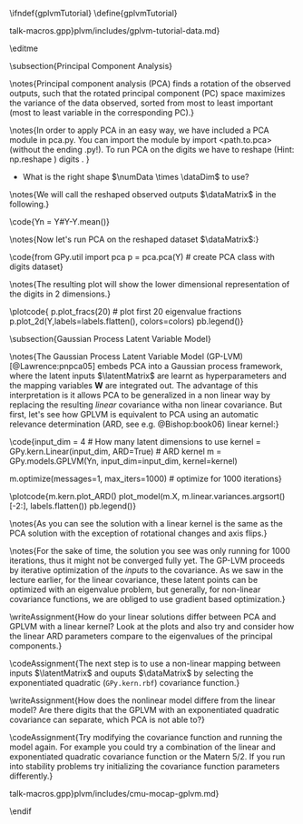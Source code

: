 \ifndef{gplvmTutorial}
\define{gplvmTutorial}

talk-macros.gpp}plvm/includes/gplvm-tutorial-data.md}

\editme

\subsection{Principal Component Analysis}

\notes{Principal component analysis (PCA) finds a rotation of the observed outputs, such that the rotated principal component (PC) space maximizes the variance of the data observed, sorted from most to least important (most to least variable in the corresponding PC).}

\notes{In order to apply PCA in an easy way, we have included a PCA module in pca.py. You can import the module by 
import <path.to.pca> (without the ending .py!). 
To run PCA on the digits we have to reshape (Hint: np.reshape ) digits . }

* What is the right shape $\numData \times \dataDim$ to use?

\notes{We will call the reshaped observed outputs $\dataMatrix$ in the following.}


\code{Yn = Y#Y-Y.mean()}

\notes{Now let's run PCA on the reshaped dataset $\dataMatrix$:}


\code{from GPy.util import pca
p = pca.pca(Y) # create PCA class with digits dataset}

\notes{The resulting plot will show the lower dimensional representation of the digits in 2 dimensions.}


\plotcode{
p.plot_fracs(20) # plot first 20 eigenvalue fractions
p.plot_2d(Y,labels=labels.flatten(), colors=colors)
pb.legend()}


\subsection{Gaussian Process Latent Variable Model}

\notes{The Gaussian Process Latent Variable Model (GP-LVM) [@Lawrence:pnpca05] embeds PCA into a Gaussian process framework, where the latent inputs $\latentMatrix$ are learnt as hyperparameters and the mapping variables $\mathbf{W}$ are integrated out. The advantage of this interpretation is it allows PCA to be generalized in a non linear way by replacing the resulting *linear* covariance witha  non linear covariance. But first, let's see how GPLVM is equivalent to PCA using an automatic relevance determination (ARD, see e.g. @Bishop:book06) linear kernel:}


\code{input_dim = 4 # How many latent dimensions to use
kernel = GPy.kern.Linear(input_dim, ARD=True) # ARD kernel
m = GPy.models.GPLVM(Yn, input_dim=input_dim, kernel=kernel)

m.optimize(messages=1, max_iters=1000) # optimize for 1000 iterations}

\plotcode{m.kern.plot_ARD()
plot_model(m.X, m.linear.variances.argsort()[-2:], labels.flatten())
pb.legend()}

\notes{As you can see the solution with a linear kernel is the same as the PCA solution with the exception of rotational changes and axis flips.}

\notes{For the sake of time, the solution you see was only running for 1000 iterations, thus it might not be converged fully yet. The GP-LVM proceeds by iterative optimization of the *inputs* to the covariance. As we saw in the lecture earlier, for the linear covariance, these latent points can be optimized with an eigenvalue problem, but generally, for non-linear covariance functions, we are obliged to use gradient based optimization.}

\writeAssignment{How do your linear solutions differ between PCA and GPLVM with a linear kernel? Look at the plots and also try and consider how the linear ARD parameters compare to the eigenvalues of the principal components.}

\codeAssignment{The next step is to use a non-linear mapping between inputs $\latentMatrix$ and ouputs $\dataMatrix$ by selecting the exponentiated quadratic (`GPy.kern.rbf`) covariance function.}

\writeAssignment{How does the nonlinear model differe from the linear model? Are there digits that the GPLVM with an exponentiated quadratic covariance can separate, which PCA is not able to?}

\codeAssignment{Try modifying the covariance function and running the model again. For example you could try a combination of the linear and exponentiated quadratic covariance function or the Matern 5/2. If you run into stability problems try initializing the covariance function parameters differently.}


talk-macros.gpp}plvm/includes/cmu-mocap-gplvm.md}

\endif
